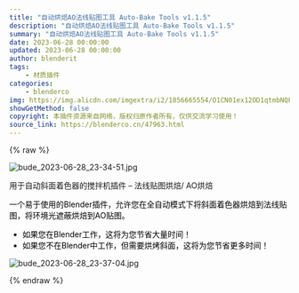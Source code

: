 ```yaml
---
title: "自动烘焙AO法线贴图工具 Auto-Bake Tools v1.1.5"
description: "自动烘焙AO法线贴图工具 Auto-Bake Tools v1.1.5"
summary: "自动烘焙AO法线贴图工具 Auto-Bake Tools v1.1.5"
date: 2023-06-28 00:00:00
updated: 2023-06-28 00:00:00
author: blenderit
tags: 
    - 材质插件
categories:
    - blenderco
img: https://img.alicdn.com/imgextra/i2/1856665554/O1CN01ex12OD1qtmbNQFvlX_!!1856665554.jpg
showGetMethod: false
copyright: 本插件资源来自网络，版权归原作者所有，仅供交流学习使用！
source_link: https://blenderco.cn/47963.html
---
```


{% raw %}
<p><img class="aligncenter" src="https://img.alicdn.com/imgextra/i2/1856665554/O1CN01ex12OD1qtmbNQFvlX_!!1856665554.jpg" alt="bude_2023-06-28_23-34-51.jpg"></p><p>用于自动斜面着色器的搅拌机插件 – 法线贴图烘焙/ AO烘焙</p><p><span style="color: #000000;">一个易于使用的Blender插件，允许您在全自动模式下将斜面着色器烘焙到法线贴图，将环境光遮蔽烘焙到AO贴图。</span></p><ul>
<li><span style="color: #000000;">如果您在Blender工作，这将为您节省大量时间！</span></li>
<li><span style="color: #000000;">如果您不在Blender中工作，但需要烘烤斜面，这将为您节省更多时间！</span></li>
</ul><p><img src="https://img.alicdn.com/imgextra/i2/1856665554/O1CN01GGCapD1qtmbROaXpk_!!1856665554.jpg" alt="bude_2023-06-28_23-37-04.jpg"></p>
<div style="display: none">blenderco</div>
{% endraw %}